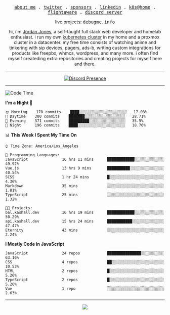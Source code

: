 <p align="center">
  <samp>
    <a href="https://jordanjones.org/">about me</a> .
    <a href="https://twitter.com/kashalls">twitter</a> .
    <a href="https://github.com/sponsors/kashalls">sponsors</a> .
    <a href="https://linkedin.com/in/jordpjones">linkedin</a> .
    <a href="https://github.com/kashalls/home-cluster">k8s@home</a> .
    <a href="https://flightaware.com/adsb/stats/user/kashalls">flightaware</a> .
    <a href="https://discord.gg/ctgrp8k">discord server</a>
  </samp>
</p>

<p align="center">
  live projects: 
  <samp>
    <a href="https://debugmc.info">debugmc.info</a>
  </samp>
</p>

<p align="center">hi, i'm <a href="https://jordanjones.org/">Jordan Jones</a>, a self-taught full stack web developer and homelab enthusiast. i run my own <a href="https://github.com/kashalls/home-cluster">kubernetes cluster</a> in my home and a proxmox cluster in a datacenter. my free time consists of watching anime and tinkering with sip devices, pagers, ads-b, writing custom integrations for products like freepbx, whmcs, wordpress, and many more. i often find myself createding extra repositories and creating projects for myself here and there. </p>

---
<div align="center">

[![Discord Presence](https://lanyard.cnrad.dev/api/201077739589992448)](https://discord.com/users/201077739589992448)

</div>

---

<!--START_SECTION:waka-->
![Code Time](http://img.shields.io/badge/Code%20Time-1%2C106%20hrs%2012%20mins-blue)

**I'm a Night 🦉** 

```text
🌞 Morning    178 commits    ████░░░░░░░░░░░░░░░░░░░░░   17.03% 
🌆 Daytime    300 commits    ███████░░░░░░░░░░░░░░░░░░   28.71% 
🌃 Evening    371 commits    █████████░░░░░░░░░░░░░░░░   35.5% 
🌙 Night      196 commits    ████░░░░░░░░░░░░░░░░░░░░░   18.76%

```


📊 **This Week I Spent My Time On** 

```text
⌚︎ Time Zone: America/Los_Angeles

💬 Programming Languages: 
JavaScript               16 hrs 11 mins      ████████████░░░░░░░░░░░░░   49.92% 
Vue.js                   13 hrs 9 mins       ██████████░░░░░░░░░░░░░░░   40.54% 
SCSS                     1 hr 24 mins        █░░░░░░░░░░░░░░░░░░░░░░░░   4.36% 
Markdown                 35 mins             ░░░░░░░░░░░░░░░░░░░░░░░░░   1.81% 
TypeScript               25 mins             ░░░░░░░░░░░░░░░░░░░░░░░░░   1.32%

🐱‍💻 Projects: 
bal.kashall.dev          16 hrs 19 mins      ████████████░░░░░░░░░░░░░   50.29% 
api.kashall.dev          15 hrs 24 mins      ███████████░░░░░░░░░░░░░░   47.47% 
Eternity                 43 mins             ░░░░░░░░░░░░░░░░░░░░░░░░░   2.24%

```

**I Mostly Code in JavaScript** 

```text
JavaScript               24 repos            ███████████████░░░░░░░░░░   63.16% 
CSS                      4 repos             ██░░░░░░░░░░░░░░░░░░░░░░░   10.53% 
HTML                     2 repos             █░░░░░░░░░░░░░░░░░░░░░░░░   5.26% 
TypeScript               2 repos             █░░░░░░░░░░░░░░░░░░░░░░░░   5.26% 
Vue                      1 repo              ░░░░░░░░░░░░░░░░░░░░░░░░░   2.63%

```



<!--END_SECTION:waka-->

---

<p align="center">
  <a href="https://github.com/sponsors/kashalls">
    <img src='https://cdn.jsdelivr.net/gh/kashalls/kashalls/sponsors/sponsors.svg'/>
  </a>
</p>
